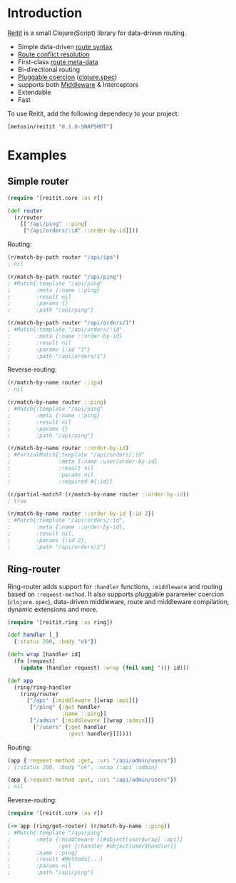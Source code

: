 # Introduction

[Reitit](https://github.com/metosin/reitit) is a small Clojure(Script) library for data-driven routing.

* Simple data-driven [route syntax](./basics/route_syntax.md)
* [Route conflict resolution](./advanced/route_conflicts.md)
* First-class [route meta-data](./basics/route_data.md)
* Bi-directional routing
* [Pluggable coercion](./ring/parameter_coercion.md) ([clojure.spec](https://clojure.org/about/spec))
* supports both [Middleware](./ring/compiling_middleware.md) & Interceptors
* Extendable
* Fast

To use Reitit, add the following dependecy to your project:

```clj
[metosin/reitit "0.1.0-SNAPSHOT"]
```

# Examples

## Simple router

```clj
(require '[reitit.core :as r])

(def router
  (r/router
    [["/api/ping" ::ping]
     ["/api/orders/:id" ::order-by-id]]))
```

Routing:

```clj
(r/match-by-path router "/api/ipa")
; nil

(r/match-by-path router "/api/ping")
; #Match{:template "/api/ping"
;        :meta {:name ::ping}
;        :result nil
;        :params {}
;        :path "/api/ping"}

(r/match-by-path router "/api/orders/1")
; #Match{:template "/api/orders/:id"
;        :meta {:name ::order-by-id}
;        :result nil
;        :params {:id "1"}
;        :path "/api/orders/1"}
```

Reverse-routing:

```clj
(r/match-by-name router ::ipa)
; nil

(r/match-by-name router ::ping)
; #Match{:template "/api/ping"
;        :meta {:name ::ping}
;        :result nil
;        :params {}
;        :path "/api/ping"}

(r/match-by-name router ::order-by-id)
; #PartialMatch{:template "/api/orders/:id"
;               :meta {:name :user/order-by-id}
;               :result nil
;               :params nil
;               :required #{:id}}

(r/partial-match? (r/match-by-name router ::order-by-id))
; true

(r/match-by-name router ::order-by-id {:id 2})
; #Match{:template "/api/orders/:id",
;        :meta {:name ::order-by-id},
;        :result nil,
;        :params {:id 2},
;        :path "/api/orders/2"}
```

## Ring-router

Ring-router adds support for `:handler` functions, `:middleware` and routing based on `:request-method`. It also supports pluggable parameter coercion (`clojure.spec`), data-driven middleware, route and middleware compilation, dynamic extensions and more.

```clj
(require '[reitit.ring :as ring])

(def handler [_]
  {:status 200, :body "ok"})

(defn wrap [handler id]
  (fn [request]
    (update (handler request) :wrap (fnil conj '()) id)))

(def app
  (ring/ring-handler
    (ring/router
      ["/api" {:middleware [[wrap :api]]}
       ["/ping" {:get handler
                 :name ::ping}]
       ["/admin" {:middleware [[wrap :admin]]}
        ["/users" {:get handler
                   :post handler}]]])))
```

Routing:

```clj
(app {:request-method :get, :uri "/api/admin/users"})
; {:status 200, :body "ok", :wrap (:api :admin}

(app {:request-method :put, :uri "/api/admin/users"})
; nil
```

Reverse-routing:

```clj
(require '[reitit.core :as r])

(-> app (ring/get-router) (r/match-by-name ::ping))
; #Match{:template "/api/ping"
;        :meta {:middleware [[#object[user$wrap] :api]]
;               :get {:handler #object[user$handler]}
;        :name ::ping}
;        :result #Methods{...}
;        :params nil
;        :path "/api/ping"}
```
